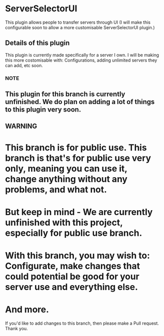 # ServerSelectorUI
This plugin allows people to transfer servers through UI
(I will make this configurable soon to allow a more customisable ServerSelectorUI plugin.)

## Details of this plugin
This plugin is currently made specifically for a server I own. I will be making this more costomisable with: Configurations, adding unlimited servers they can add, etc soon.


### NOTE
## This plugin for this branch is currently unfinished. We do plan on adding a lot of things to this plugin very soon.

## WARNING

# This branch is for public use. This branch is that's for public use very only, meaning you can use it, change anything without any problems, and what not.
# But keep in mind - We are currently unfinished with this project, especially for public use branch.
# With this branch, you may wish to: Configurate, make changes that could potential be good for your server use and everything else.
# And more.
If you'd like to add changes to this branch, then please make a Pull request. Thank you.

